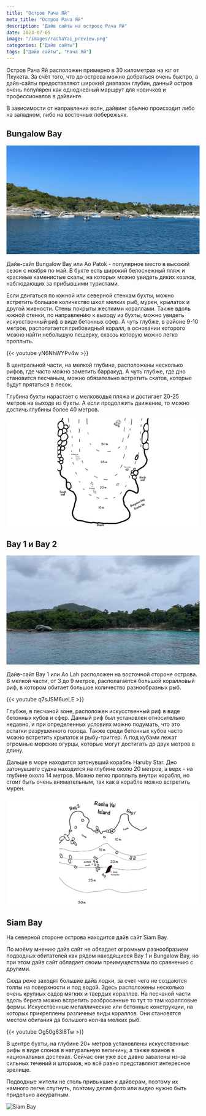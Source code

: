 ```yaml
---
title: "Остров Рача Яй"
meta_title: "Остров Рача Яй"
description: "Дайв сайты на острове Рача Яй"
date: 2023-07-05
image: "/images/rachaYai_preview.png"
categories: ["Дайв сайты"]
tags: ["Дайв сайты", "Рача Яй"]
---
```


Остров Рача Яй расположен примерно в 30 километрах на юг от Пхукета. За счёт того, что до острова можно добраться очень быстро, а дайв-сайты предоставляют широкий диапазон глубин, данный остров очень популярен как однодневный маршрут для новичков и профессионалов в дайвинге.

В зависимости от направления волн, дайвинг обычно происходит либо на западном, либо на восточных побережьях.

## Bungalow Bay

![Bungalow Bay](https://github.com/Muratov-Egor/diversnotes/blob/master/assets/images/rachaYai_1.png?raw=true "Bungalow Bay")

Дайв-сайт Bungalow Bay или Ao Patok - популярное место в высокий сезон с ноября по май. В бухте есть широкий белоснежный пляж и красивые каменистые скалы, на которых можно увидеть диких козлов, наблюдающих за прибывшими туристами.

Если двигаться по южной или северной стенкам бухты, можно встретить большое количество школ мелких рыб, мурен, крылаток и другой живности. Стены покрыты жесткими кораллами. Также вдоль южной стенки, по направлению к выходу из бухты, можно увидеть искусственный риф в виде бетонных сфер. А чуть глубже, в районе 9-10 метров, располагается грибовидный коралл, в основании которого можно найти небольшую пещерку, сквозь которую можно легко проплыть.

{{< youtube yN6NhWYPv4w >}}

В центральной части, на мелкой глубине, расположены несколько рифов, где часто можно заметить барракуд. А чуть глубже, где дно становится песчаным, можно обязательно встретить скатов, которые будут прятаться в песок.

Глубина бухты нарастает с мелководья пляжа и достигает 20-25 метров на выходе из бухты. А если продолжить движение, то можно достичь глубины более 40 метров.

![Cхема Bungalow Bay](https://github.com/Muratov-Egor/diversnotes/blob/master/assets/images/rachaYai_2.png?raw=true "Cхема Bungalow Bay")

## Bay 1 и Bay 2

![Bay 1 и Bay 2](https://github.com/Muratov-Egor/diversnotes/blob/master/assets/images/rachaYai_3.png?raw=true "Bay 1 и Bay 2")

Дайв-сайт Bay 1 или Ao Lah расположен на восточной стороне острова. В мелкой части, от 3 до 9 метров, располагается большой коралловый риф, в котором обитает большое количество разнообразных рыб.

{{< youtube q7sJSM6ueLE >}}

Глубже, в песчаной зоне, расположен искусственный риф в виде бетонных кубов и сфер. Данный риф был установлен относительно недавно, и при определенных условиях можно подумать, что это остатки разрушенного города. Также среди бетонных кубов часто можно встретить крылаток и рыбу-триггер. А под кубами лежат огромные морские огурцы, которые могут достигать до двух метров в длину.

Дальше в море находится затонувший корабль Haruby Star. Дно затонувшего судна находится на глубине около 20 метров, а верх - на глубине около 14 метров. Можно легко проплыть внутри корабля, но стоит быть очень внимательным, так как в корабле можно встретить мурен.

![Схема Bay 1 и Bay](https://github.com/Muratov-Egor/diversnotes/blob/master/assets/images/rachaYai_4.png?raw=true "Схема Bay 1 и Bay")

## Siam Bay

На северной стороне острова находится дайв сайт Siam Bay.

По моёму мнению дайв сайт не обладает огромным разнообразием подводных обитателей как рядом находящиеся Bay 1 и Bungalow Bay, но при этом дайв сайт обладает своим преимуществами по сравнению с другими.

Сюда реже заходят большие дайв лодки, за счет чего не создаются толпы на поверхности и под водой. Здесь расположены несколько очень крупных садов мягких и твердых кораллов. На песчаной части вдоль берега можно встретить разбросанные то тут то там коралловые фермы. Искусственные металлические или бетонные конструкции, на которых прикреплены различные виды кораллов. Они становятся местом обитания да большого кол-ва мелких рыб.

{{< youtube Og50g63l8Tw >}}

В центре бухты, на глубине 20+ метров установлены искусственные рифы в виде слонов в натуральную величину, а также воинов в национальных доспехах. Сейчас они уже все давно завалены из-за сильных течений и штормов, но всё равно представляют интересное зрелище.

Подводные жители не столь привыкшие к дайверам, поэтому их намного легче спугнуть, поэтому делая фото или видео нужно быть придельно аккуратным.

![Siam Bay](https://github.com/Muratov-Egor/diversnotes/blob/master/assets/images/rachaYai_5.png?raw=true "Siam Bay")

